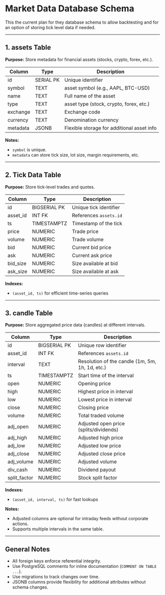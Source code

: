# Market Data Database Schema

This the current plan for they database schema to allow backtesting and for an option of storing tick level data if needed.

---

## 1. assets Table

**Purpose:** Store metadata for financial assets (stocks, crypto, forex, etc.).

| Column     | Type       | Description                                           |
|------------|----------- |-------------------------------------------------------|
| id         | SERIAL PK  | Unique identifier                                     |
| symbol     | TEXT       | asset symbol (e.g., AAPL, BTC-USD)               |
| name       | TEXT       | Full name of the asset                           |
| type       | TEXT       | asset type (stock, crypto, forex, etc.)          |
| exchange   | TEXT       | Exchange code                                         |
| currency   | TEXT       | Denomination currency                                 |
| metadata   | JSONB      | Flexible storage for additional asset info       |

**Notes:**  
- `symbol` is unique.  
- `metadata` can store tick size, lot size, margin requirements, etc.  

---

## 2. Tick Data Table

**Purpose:** Store tick-level trades and quotes.

| Column        | Type         | Description                                       |
|---------------|------------- |---------------------------------------------------|
| id            | BIGSERIAL PK | Unique tick identifier                            |
| asset_id | INT FK       | References `assets.id`                       |
| ts            | TIMESTAMPTZ  | Timestamp of the tick                             |
| price         | NUMERIC      | Trade price                                       |
| volume        | NUMERIC      | Trade volume                                      |
| bid           | NUMERIC      | Current bid price                                 |
| ask           | NUMERIC      | Current ask price                                 |
| bid_size      | NUMERIC      | Size available at bid                             |
| ask_size      | NUMERIC      | Size available at ask                             |

**Indexes:**  
- `(asset_id, ts)` for efficient time-series queries  

---

## 3. candle Table

**Purpose:** Store aggregated price data (candles) at different intervals.

| Column       | Type         | Description                                       |
|------------- |--------------|---------------------------------------------------|
| id           | BIGSERIAL PK | Unique row identifier                             |
| asset_id| INT FK       | References `assets.id`                       |
| interval     | TEXT         | Resolution of the candle (1m, 5m, 1h, 1d, etc.)   |
| ts           | TIMESTAMPTZ  | Start time of the interval                        |
| open         | NUMERIC      | Opening price                                     |
| high         | NUMERIC      | Highest price in interval                         |
| low          | NUMERIC      | Lowest price in interval                          |
| close        | NUMERIC      | Closing price                                     |
| volume       | NUMERIC      | Total traded volume                               |
| adj_open     | NUMERIC      | Adjusted open price (splits/dividends)            |
| adj_high     | NUMERIC      | Adjusted high price                               |
| adj_low      | NUMERIC      | Adjusted low price                                |
| adj_close    | NUMERIC      | Adjusted close price                              |
| adj_volume   | NUMERIC      | Adjusted volume                                   |
| div_cash     | NUMERIC      | Dividend payout                                   |
| split_factor | NUMERIC      | Stock split factor                                |

**Indexes:**  
- `(asset_id, interval, ts)` for fast lookups  

**Notes:**  
- Adjusted columns are optional for intraday feeds without corporate actions.  
- Supports multiple intervals in the same table.  

---

## General Notes

- All foreign keys enforce referential integrity.  
- Use PostgreSQL comments for inline documentation (`COMMENT ON TABLE ...`).  
- Use migrations to track changes over time.  
- JSONB columns provide flexibility for additional attributes without schema changes.